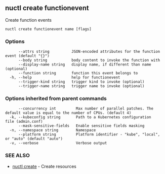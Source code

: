 ## nuctl create functionevent

Create function events

```
nuctl create functionevent name [flags]
```

### Options

```
      --attrs string          JSON-encoded attributes for the function event (default "{}")
      --body string           body content to invoke the function with
      --display-name string   display name, if different than name (optional)
      --function string       function this event belongs to
  -h, --help                  help for functionevent
      --trigger-kind string   trigger kind to invoke (optional)
      --trigger-name string   trigger name to invoke (optional)
```

### Options inherited from parent commands

```
      --concurrency int         Max number of parallel patches. The default value is equal to the number of CPUs. (default 4)
  -k, --kubeconfig string       Path to a Kubernetes configuration file (admin.conf)
      --mask-sensitive-fields   Enable sensitive fields masking
  -n, --namespace string        Namespace
      --platform string         Platform identifier - "kube", "local", or "auto" (default "auto")
  -v, --verbose                 Verbose output
```

### SEE ALSO

* [nuctl create](nuctl_create.md)	 - Create resources

